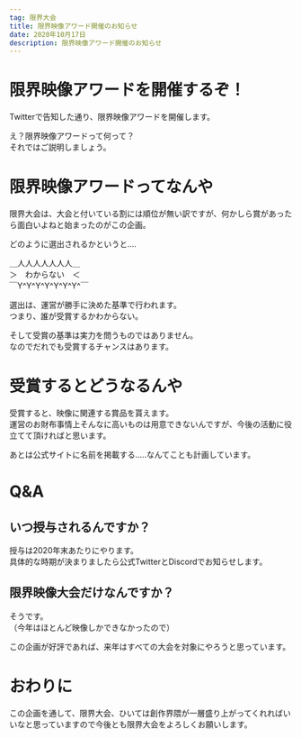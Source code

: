```yaml
---
tag: 限界大会
title: 限界映像アワード開催のお知らせ
date: 2020年10月17日
description: 限界映像アワード開催のお知らせ
---
```


# 限界映像アワードを開催するぞ！

Twitterで告知した通り、限界映像アワードを開催します。

え？限界映像アワードって何って？        
それではご説明しましょう。

# 限界映像アワードってなんや

限界大会は、大会と付いている割には順位が無い訳ですが、何かしら賞があったら面白いよねと始まったのがこの企画。

どのように選出されるかというと....

＿人人人人人人人＿      
＞　わからない　＜      
￣Y^Y^Y^Y^Y^Y^Y^￣

選出は、運営が勝手に決めた基準で行われます。        
つまり、誰が受賞するかわからない。

そして受賞の基準は実力を問うものではありません。        
なのでだれでも受賞するチャンスはあります。

# 受賞するとどうなるんや

受賞すると、映像に関連する賞品を貰えます。      
運営のお財布事情上そんなに高いものは用意できないんですが、今後の活動に役立てて頂ければと思います。

あとは公式サイトに名前を掲載する.....なんてことも計画しています。

# Q&A

## いつ授与されるんですか？

授与は2020年末あたりにやります。        
具体的な時期が決まりましたら公式TwitterとDiscordでお知らせします。

## 限界映像大会だけなんですか？

そうです。          
（今年はほとんど映像しかできなかったので）

この企画が好評であれば、来年はすべての大会を対象にやろうと思っています。

# おわりに

この企画を通して、限界大会、ひいては創作界隈が一層盛り上がってくれればいいなと思っていますので今後とも限界大会をよろしくお願いします。